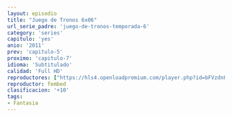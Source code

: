 ```yaml
---
layout: episodio
title: "Juego de Tronos 6x06"
url_serie_padre: 'juego-de-tronos-temporada-6'
category: 'series'
capitulo: 'yes'
anio: '2011'
prev: 'capitulo-5'
proximo: 'capitulo-7'
idioma: 'Subtitulado'
calidad: 'Full HD'
reproductores: ["https://hls4.openloadpremium.com/player.php?id=bFVzdnFtbTRVZFI2TjFYc0dKMkJ6dDZJcWhEcEtwNVd4dXNKVDJ6MGlYWWMvRlFjZkxIR0J2a1BuMFJDSE9vY3JaMHl4aFhsdlJINmdaeHJRSmVnYXc9PQ&sub=https://sub.cuevana2.io/vtt-sub/sub7/Game.Of.Thrones.S06E06.vtt"]
reproductor: fembed
clasificacion: '+10'
tags:
- Fantasia
---
```












